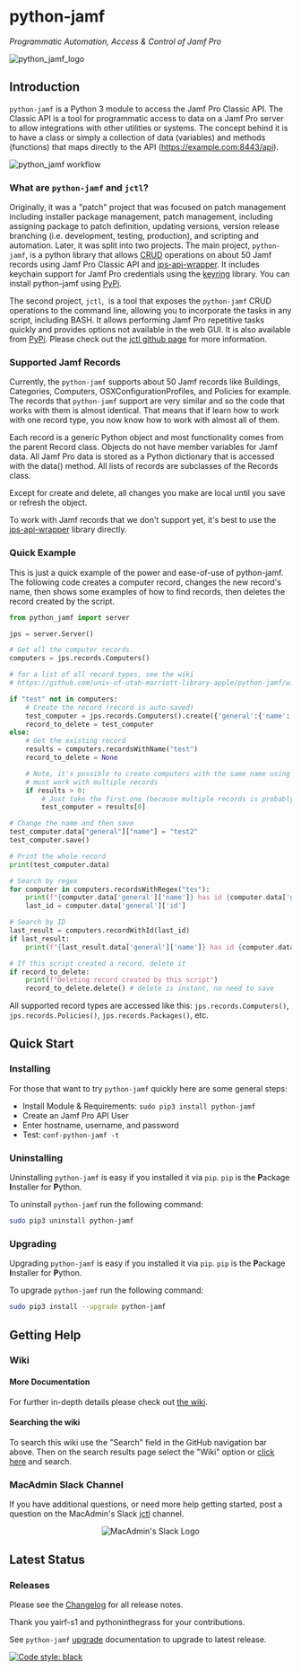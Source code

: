 # python-jamf
_Programmatic Automation, Access & Control of Jamf Pro_

![python_jamf_logo](https://github.com/univ-of-utah-marriott-library-apple/python-jamf/wiki/images/python_jamf_logo.png)

## Introduction

`python-jamf` is a Python 3 module to access the Jamf Pro Classic API. The Classic API is a tool for programmatic access to data on a Jamf Pro server to allow integrations with other utilities or systems. The concept behind it is to have a class or simply a collection of data (variables) and methods (functions) that maps directly to the API (https://example.com:8443/api).

![python_jamf workflow](https://github.com/univ-of-utah-marriott-library-apple/python-jamf/wiki/images/python_jamf_workflow.png)

### What are `python-jamf` and `jctl`?

Originally, it was a "patch" project that was focused on patch management including installer package management, patch management, including assigning package to patch definition, updating versions, version release branching (i.e. development, testing, production), and scripting and automation. Later, it was split into two projects. The main project, `python-jamf`, is a python library that allows [CRUD](https://en.wikipedia.org/wiki/Create,_read,_update_and_delete) operations on about 50 Jamf records using Jamf Pro Classic API and [jps-api-wrapper](https://pypi.org/project/jps-api-wrapper/). It includes keychain support for Jamf Pro credentials using the [keyring](https://github.com/jaraco/keyring) library. You can install python-jamf using [PyPi](https://pypi.org/project/python-jamf/).

The second project, `jctl`,  is a tool that exposes the `python-jamf` CRUD operations to the command line, allowing you to incorporate the tasks in any script, including BASH. It allows performing Jamf Pro repetitive tasks quickly and provides options not available in the web GUI. It is also available from [PyPi](https://pypi.org/project/https://pypi.org/project/jctl/). Please check out the [jctl github page](https://github.com/univ-of-utah-marriott-library-apple/jctl) for more information.

### Supported Jamf Records

Currently, the `python-jamf` supports about 50 Jamf records like Buildings, Categories, Computers, OSXConfigurationProfiles, and Policies for example. The records that `python-jamf` support are very similar and so the code that works with them is almost identical. That means that if learn how to work with one record type, you now know how to work with almost all of them.

Each record is a generic Python object and most functionality comes from the parent Record class. Objects do not have member variables for Jamf data. All Jamf Pro data is stored as a Python dictionary that is accessed with the data() method. All lists of records are subclasses of the Records class.

Except for create and delete, all changes you make are local until you save or refresh the object.

To work with Jamf records that we don't support yet, it's best to use the [jps-api-wrapper](https://pypi.org/project/jps-api-wrapper/) library directly.

### Quick Example

This is just a quick example of the power and ease-of-use of python-jamf. The following code creates a computer record, changes the new record's name, then shows some examples of how to find records, then deletes the record created by the script.

```python
from python_jamf import server

jps = server.Server()

# Get all the computer records.
computers = jps.records.Computers()

# for a list of all record types, see the wiki
# https://github.com/univ-of-utah-marriott-library-apple/python-jamf/wiki#supported-jamf-records

if "test" not in computers:
    # Create the record (record is auto-saved)
    test_computer = jps.records.Computers().create({'general':{'name': 'test'}})
    record_to_delete = test_computer
else:
    # Get the existing record
    results = computers.recordsWithName("test")
    record_to_delete = None

    # Note, it's possible to create computers with the same name using the API, so you
    # must work with multiple records
    if results > 0:
        # Just take the first one (because multiple records is probably unintended)
        test_computer = results[0]

# Change the name and then save
test_computer.data["general"]["name"] = "test2"
test_computer.save()

# Print the whole record
print(test_computer.data)

# Search by regex
for computer in computers.recordsWithRegex("tes"):
    print(f"{computer.data['general']['name']} has id {computer.data['general']['id']}")
    last_id = computer.data['general']['id']

# Search by ID
last_result = computers.recordWithId(last_id)
if last_result:
    print(f"{last_result.data['general']['name']} has id {computer.data['general']['id']}")

# If this script created a record, delete it
if record_to_delete:
    print(f"Deleting record created by this script")
    record_to_delete.delete() # delete is instant, no need to save
```

All supported record types are accessed like this: `jps.records.Computers()`, `jps.records.Policies()`, `jps.records.Packages()`, etc.

## Quick Start

### Installing

For those that want to try `python-jamf` quickly here are some general steps:

 - Install Module & Requirements: `sudo pip3 install python-jamf`
 - Create an Jamf Pro API User
 - Enter hostname, username, and password
 - Test: `conf-python-jamf -t`

### Uninstalling

Uninstalling `python-jamf` is easy if you installed it via `pip`. `pip` is the **P**ackage **I**nstaller for **P**ython.

To uninstall `python-jamf` run the following command:

```bash
sudo pip3 uninstall python-jamf
```

### Upgrading

Upgrading `python-jamf` is easy if you installed it via `pip`. `pip` is the **P**ackage **I**nstaller for **P**ython.

To upgrade `python-jamf` run the following command:

```bash
sudo pip3 install --upgrade python-jamf
```

## Getting Help

### Wiki

#### More Documentation

For further in-depth details please check out [the wiki](https://github.com/univ-of-utah-marriott-library-apple/python-jamf/wiki).

#### Searching the wiki

To search this wiki use the "Search" field in the GitHub navigation bar above. Then on the search results page select the "Wiki" option or [click here](https://github.com/univ-of-utah-marriott-library-apple/python-jamf/search?q=&type=Wikis&utf8=✓) and search.

### MacAdmin Slack Channel

If you have additional questions, or need more help getting started, post a question on the MacAdmin's Slack [jctl](https://macadmins.slack.com/archives/C01C8KVV2UD) channel.

<p align="center">
<img src="https://github.com/univ-of-utah-marriott-library-apple/python-jamf/wiki/images/MacAdmins_Slack_logo.png" alt="MacAdmin's Slack Logo">
</p>

## Latest Status

### Releases

Please see the [Changelog](https://github.com/univ-of-utah-marriott-library-apple/python-jamf/blob/main/CHANGELOG.md) for all release notes.

Thank you yairf-s1 and pythoninthegrass for your contributions.

See `python-jamf` [upgrade](https://github.com/univ-of-utah-marriott-library-apple/python-jamf/wiki/Installing#upgrading) documentation to upgrade to latest release.

[![Code style: black](https://img.shields.io/badge/code%20style-black-000000.svg)](https://github.com/psf/black)
